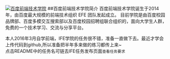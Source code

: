 ![](http://ife.baidu.com/2016/asset/img/favicon.ico)[百度前端技术学院](http://ife.baidu.com/2016/static/index.html "地址")
##百度前端技术学院简介
百度前端技术学院诞生于2014年，由百度最大规模的前端技术组织 EFE 团队发起成立。
目前学院是由百度校园品牌部、百度多模交互搜索部以及百度校园招聘组联合组织的，面向大学生人群，免费的一个技术学习、交流与分享平台。</br>

本人2016年3月自学前端，IFE学院的任务很不错，准备一直做下去。最近才学会上传代码到github,所以准备把半年多来做的练习都传上来~</br>点击README中的任务名可链去IFE任务发布页面`查看任务要求`
